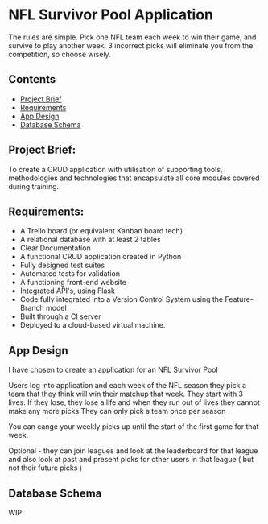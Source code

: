 # NFL Survivor Pool Application
The rules are simple. Pick one NFL team each week to win their game, and survive to play another week. 3 incorrect picks will eliminate you from the competition, so choose wisely.

## Contents
* [Project Brief](#Project-Brief)
* [Requirements](#Requirements)
* [App Design](#App-Design)
* [Database Schema](#Database-Schema)


## Project Brief: 
To create a CRUD application with utilisation of supporting tools,
methodologies and technologies that encapsulate all core modules
covered during training. 

## Requirements:
* A Trello board (or equivalent Kanban board tech) 
* A relational database with at least 2 tables
* Clear Documentation
* A functional CRUD application created in Python
* Fully designed test suites
* Automated tests for validation
* A functioning front-end website
* Integrated API's, using Flask
* Code fully integrated into a Version Control System using the Feature-Branch model
* Built through a CI server 
* Deployed to a cloud-based virtual machine.

## App Design

I have chosen to create an application for an NFL Survivor Pool

Users log into application and each week of the NFL season they pick a team that they think will win their matchup that week.
They start with 3 lives.
If they lose, they lose a life and when they run out of lives they cannot make any more picks
They can only pick a team once per season

You can cange your weekly picks up until the start of the first game for that week. 

Optional - they can join leagues and look at the leaderboard for that league and also look at past and present picks for other users in that league ( but not their future picks ) 

## Database Schema
WIP



